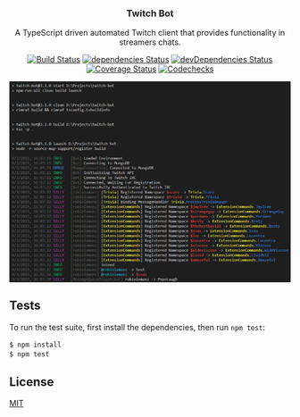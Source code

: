 <p align="center">
  <h3 align="center">Twitch Bot</h3>
  <p align="center">A TypeScript driven automated Twitch client that provides functionality in streamers chats.</p>

  <p align="center">
    <a href="https://travis-ci.com/Robinlemon/twitch-trivia-bot"><img src="https://travis-ci.com/Robinlemon/twitch-trivia-bot.svg?branch=master" alt="Build Status" /></a>
    <a href="https://david-dm.org/Robinlemon/twitch-trivia-bot"><img src="https://david-dm.org/Robinlemon/twitch-trivia-bot/status.svg" alt="dependencies Status" /></a>
    <a href="https://david-dm.org/Robinlemon/twitch-trivia-bot?type=dev"><img src="https://david-dm.org/Robinlemon/twitch-trivia-bot/dev-status.svg" alt="devDependencies Status"/></a>
    <a href="https://coveralls.io/github/Robinlemon/twitch-trivia-bot?branch=master"><img src="https://coveralls.io/repos/github/Robinlemon/twitch-trivia-bot/badge.svg?branch=master" alt="Coverage Status" /></a>
    <a href="https://codechecks.io"><img src="https://raw.githubusercontent.com/codechecks/docs/master/images/badges/badge-green.svg?sanitize=true" alt="Codechecks" /></a>
  </p>
  
  <p align="center">
    <img align="center" src="./meta/image.png" />
  </p>
</p>

## Tests

To run the test suite, first install the dependencies, then run `npm test`:

```bash
$ npm install
$ npm test
```

## License

[MIT](LICENSE)
